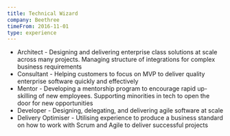 ```yaml
---
title: Technical Wizard
company: Beethree
timeFrom: 2016-11-01
type: experience
---
```

- Architect - Designing and delivering enterprise class solutions at scale across many projects. Managing structure of integrations for complex business requirements
- Consultant - Helping customers to focus on MVP to deliver quality enterprise software quickly and effectively
- Mentor - Developing a mentorship program to encourage rapid up-skilling of new employees. Supporting minorities in tech to open the door for new opportunities
- Developer - Designing, delegating, and delivering agile software at scale
- Delivery Optimiser - Utilising experience to produce a business standard on how to work with Scrum and Agile to deliver successful projects
